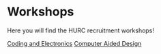 # Workshops

Here you will find the HURC recruitment workshops!

[Coding and Electronics](coding_and_electronics.md)
[Computer Aided Design](cad.md)
